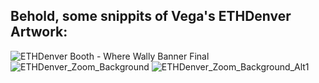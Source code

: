 ## Behold, some snippits of Vega's ETHDenver Artwork:
![ETHDenver Booth - Where Wally Banner Final](https://user-images.githubusercontent.com/67317923/152582598-572cc762-4702-4076-b844-34b60be5efcb.jpg)
![ETHDenver_Zoom_Background](https://user-images.githubusercontent.com/67317923/152582602-c248c9ab-238c-4266-9a72-b05a87dc9953.jpg)
![ETHDenver_Zoom_Background_Alt1](https://user-images.githubusercontent.com/67317923/152582604-b0e797ea-0d5c-403a-859e-b693881c4ef0.jpg)
